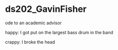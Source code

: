 # ds202_GavinFisher
ode to an academic advisor

happy: I got put on the largest bass drum in the band

crappy: I broke the head


